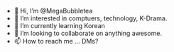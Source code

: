- 👋 Hi, I’m @MegaBubbletea
- 👀 I’m interested in comptuers, technology, K-Drama.
- 🌱 I’m currently learning Korean
- 💞️ I’m looking to collaborate on anything awesome.
- 📫 How to reach me ... DMs?

<!---
MegaBubbletea/MegaBubbletea is a ✨ special ✨ repository because its `README.md` (this file) appears on your GitHub profile.
You can click the Preview link to take a look at your changes.
--->
